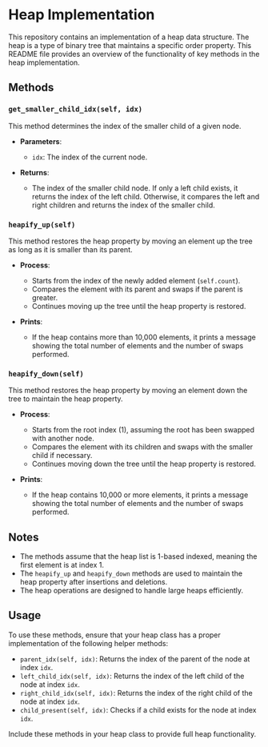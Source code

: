 
# Heap Implementation

This repository contains an implementation of a heap data structure. The heap is a type of binary tree that maintains a specific order property. This README file provides an overview of the functionality of key methods in the heap implementation.

## Methods

### `get_smaller_child_idx(self, idx)`

This method determines the index of the smaller child of a given node.

- **Parameters**:
  - `idx`: The index of the current node.

- **Returns**:
  - The index of the smaller child node. If only a left child exists, it returns the index of the left child. Otherwise, it compares the left and right children and returns the index of the smaller child.

### `heapify_up(self)`

This method restores the heap property by moving an element up the tree as long as it is smaller than its parent.

- **Process**:
  - Starts from the index of the newly added element (`self.count`).
  - Compares the element with its parent and swaps if the parent is greater.
  - Continues moving up the tree until the heap property is restored.
  
- **Prints**:
  - If the heap contains more than 10,000 elements, it prints a message showing the total number of elements and the number of swaps performed.

### `heapify_down(self)`

This method restores the heap property by moving an element down the tree to maintain the heap property.

- **Process**:
  - Starts from the root index (1), assuming the root has been swapped with another node.
  - Compares the element with its children and swaps with the smaller child if necessary.
  - Continues moving down the tree until the heap property is restored.

- **Prints**:
  - If the heap contains 10,000 or more elements, it prints a message showing the total number of elements and the number of swaps performed.

## Notes

- The methods assume that the heap list is 1-based indexed, meaning the first element is at index 1.
- The `heapify_up` and `heapify_down` methods are used to maintain the heap property after insertions and deletions.
- The heap operations are designed to handle large heaps efficiently.

## Usage

To use these methods, ensure that your heap class has a proper implementation of the following helper methods:

- `parent_idx(self, idx)`: Returns the index of the parent of the node at index `idx`.
- `left_child_idx(self, idx)`: Returns the index of the left child of the node at index `idx`.
- `right_child_idx(self, idx)`: Returns the index of the right child of the node at index `idx`.
- `child_present(self, idx)`: Checks if a child exists for the node at index `idx`.

Include these methods in your heap class to provide full heap functionality.


